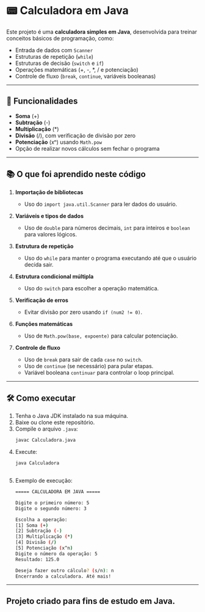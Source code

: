 # 📟 Calculadora em Java

Este projeto é uma **calculadora simples em Java**, desenvolvida para treinar conceitos básicos de programação, como:
- Entrada de dados com `Scanner`
- Estruturas de repetição (`while`)
- Estruturas de decisão (`switch` e `if`)
- Operações matemáticas (+, -, *, / e potenciação)
- Controle de fluxo (`break`, `continue`, variáveis booleanas)

---

## 🚀 Funcionalidades
- **Soma** (+)
- **Subtração** (-)
- **Multiplicação** (*)
- **Divisão** (/), com verificação de divisão por zero
- **Potenciação** (xⁿ) usando `Math.pow`
- Opção de realizar novos cálculos sem fechar o programa

---

## 📚 O que foi aprendido neste código
1. **Importação de bibliotecas**
   - Uso do `import java.util.Scanner` para ler dados do usuário.
   
2. **Variáveis e tipos de dados**
   - Uso de `double` para números decimais, `int` para inteiros e `boolean` para valores lógicos.

3. **Estrutura de repetição**
   - Uso do `while` para manter o programa executando até que o usuário decida sair.

4. **Estrutura condicional múltipla**
   - Uso do `switch` para escolher a operação matemática.

5. **Verificação de erros**
   - Evitar divisão por zero usando `if (num2 != 0)`.

6. **Funções matemáticas**
   - Uso de `Math.pow(base, expoente)` para calcular potenciação.

7. **Controle de fluxo**
   - Uso de `break` para sair de cada `case` no `switch`.
   - Uso de `continue` (se necessário) para pular etapas.
   - Variável booleana `continuar` para controlar o loop principal.

---

## 🛠️ Como executar
1. Tenha o Java JDK instalado na sua máquina.
2. Baixe ou clone este repositório.
3. Compile o arquivo `.java`:
   ```bash
   javac Calculadora.java
4. Execute:
   ```bash
   java Calculadora
     
5. Exemplo de execução: 
   ```bash
   ===== CALCULADORA EM JAVA =====
   
   Digite o primeiro número: 5
   Digite o segundo número: 3
   
   Escolha a operação:
   [1] Soma (+)
   [2] Subtração (-)
   [3] Multiplicação (*)
   [4] Divisão (/)
   [5] Potenciação (x^n)
   Digite o número da operação: 5
   Resultado: 125.0
   
   Deseja fazer outro cálculo? (s/n): n
   Encerrando a calculadora. Até mais!

---

## Projeto criado para fins de estudo em Java.
